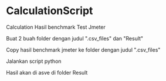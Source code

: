 # CalculationScript

Calculation Hasil benchmark Test Jmeter


Buat 2 buah folder dengan judul ".csv_files" dan "Result"


Copy hasil benchmark jmeter ke folder dengan judul ".csv_files"


Jalankan script python


Hasil akan di asve di folder Result

